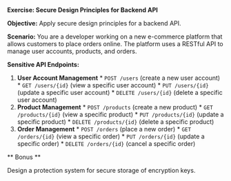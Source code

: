 **Exercise: Secure Design Principles for Backend API**

**Objective:** Apply secure design principles for a backend API.

**Scenario:** You are a developer working on a new e-commerce platform that allows customers to place orders online. The platform uses a RESTful API to manage user accounts, products, and orders.

**Sensitive API Endpoints:**

1. **User Account Management**
        * `POST /users` (create a new user account)
        * `GET /users/{id}` (view a specific user account)
        * `PUT /users/{id}` (update a specific user account)
        * `DELETE /users/{id}` (delete a specific user account)
2. **Product Management**
        * `POST /products` (create a new product)
        * `GET /products/{id}` (view a specific product)
        * `PUT /products/{id}` (update a specific product)
        * `DELETE /products/{id}` (delete a specific product)
3. **Order Management**
        * `POST /orders` (place a new order)
        * `GET /orders/{id}` (view a specific order)
        * `PUT /orders/{id}` (update a specific order)
        * `DELETE /orders/{id}` (cancel a specific order)

** Bonus **

Design a protection system for secure storage of encryption keys. 

